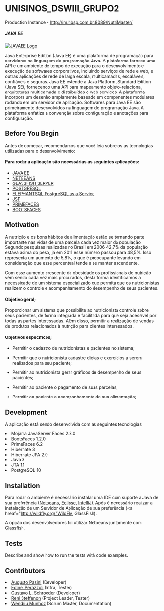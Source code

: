 # UNISINOS_DSWIII_GRUPO2
Production Instance - http://im.hbsp.com.br:8089/NutriMaster/
 
##### JAVA EE
[![JAVAEE Logo](http://matera.com/br/wp-content/uploads/2015/09/javaee-642x276.png)](https://javaee.github.io)

Java Enterprise Edition (Java EE) é uma plataforma de programação para servidores na linguagem de programação Java. A plataforma fornece uma API e um ambiente de tempo de execução para o desenvolvimento e execução de softwares corporativos, incluindo serviços de rede e web, e outras aplicações de rede de larga escala, multicamadas, escaláveis, confiáveis e seguras. Java EE estende a Java Platform, Standard Edition (Java SE), fornecendo uma API para mapeamento objeto-relacional, arquiteturas multicamada e distribuídas e web services. A plataforma incorpora um desenho amplamente baseado em componentes modulares rodando em um servidor de aplicação. Softwares para Java EE são primeiramente desenvolvidos na linguagem de programação Java. A plataforma enfatiza a convenção sobre configuração e anotações para configuração.

## Before You Begin

Antes de começar, recomendamos que você leia sobre os as tecnologias utilizadas para o desenvolvimento:
<h4>Para rodar a aplicação são necessárias as seguintes aplicações:</h4>
<ul>
  <li><a href = "http://www.oracle.com/technetwork/java/javaee/overview/index.html">JAVA EE</a></li>
  <li><a href="https://netbeans.org">NETBEANS</a></li>
  <li><a href = "https://javaee.github.io/glassfish/">GLASSFISH SERVER</a></li>
  <li><a href = "https://www.postgresql.org">POSTGRESQL</a></li>
  <li><a href = "https://www.elephantsql.com">ELEPHANTSQL PostgreSQL as a Service</a></li>
  <li><a href = "https://pt.wikipedia.org/wiki/JavaServer_Faces">JSF</a></li>
  <li><a href = "https://www.primefaces.org">PRIMEFACES</a></li>
  <li><a href = "https://www.bootsfaces.net">BOOTSFACES</a></li>
</ul>

## Motivation

A nutrição e os bons hábitos de alimentação estão se tornando parte importante nas vidas de uma parcela cada vez maior da população. Segundo pesquisas realizadas no Brasil em 2006 42,7% da população estava acima do peso, já em 2011 esse número passou para 48,5%. Isso representa um aumento de 5,8%, o que é preocupante levando em consideração que esse percentual tende a se manter ascendente.

Com esse aumento crescente da obesidade os profissionais de nutrição vêm sendo cada vez mais procurados, desta forma identificamos a necessidade de um sistema especializado que permita que os nutricionistas realizem o controle e acompanhamento do desempenho de seus pacientes.


#### Objetivo geral;

Proporcionar um sistema que possibilite ao nutricionista controle sobre seus pacientes, de forma integrada e facilitada para que seja acessível por todas as partes interessadas. Além disso, permitir a realização de vendas de produtos relacionados à nutrição para clientes interessados.

#### Objetivos específicos;

* Permitir o cadastro de nutricionistas e pacientes no sistema;

* Permitir que o nutricionista cadastre dietas e exercícios a serem realizados para seu paciente;

* Permitir ao nutricionista gerar gráficos de desempenho de seus pacientes;

* Permitir ao paciente o pagamento de suas parcelas;

* Permitir ao paciente o acompanhamento de sua alimentação;

## Development

A aplicação está sendo desenvolvida com as seguintes tecnologias:
 <li>Mojarra JavaServer Faces 2.3.0 </li>
 <li>BootsFaces 1.2.0</li>
 <li>PrimeFaces 6.2</li>
 <li>Hibernate 3</li>
 <li>Hibernate JPA 2.0</li>
 <li>Java 8</li>
 <li>JTA 1.1</li>
 <li>PostgreSQL 10</li>

## Installation

Para rodar o ambiente é necessário instalar uma IDE com suporte a Java de sua preferência (<a href="https://netbeans.org/downloads/">Netbeans<a>, <a href="https://www.eclipse.org/">Eclipse<a>, <a href="https://www.jetbrains.com/idea/">IntelliJ<a>). Após é necessário realizar a instalação de um Servidor de Aplicação de sua preferência (<a hreaf="http://wildfly.org/"WildFly</a>, <a hreaf="http://www.oracle.com/technetwork/pt/middleware/glassfish/overview/index.html">GlassFish</a>).
 
 A opção dos desenvolvedores foi utilizar Netbeans juntamente com Glassfish.


## Tests

Describe and show how to run the tests with code examples.

## Contributors

<li><a href = "https://github.com/tutopasini"> Augusto Pasini</a> (Developer)</li>
<li><a href = "https://github.com/EdineiPerazzoli">Edinei Perazzoli</a> (Infra, Tester) </li>
<li><a href = "https://github.com/GustavoSchroder">Gustavo L. Schroeder</a> (Developer)</li>
<li><a href = "https://github.com/ReniSteffenon">Reni Steffenon</a> (Project Leader, Tester) </li>
<li><a href = "https://github.com/Wendriu">Wendriu Munhoz</a> (Scrum Master, Documentation)</li>

